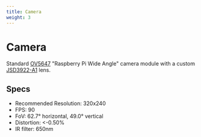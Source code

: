 ```yaml
---
title: Camera
weight: 3
---
```


# Camera

Standard [OV5647](https://cdn.sparkfun.com/datasheets/Dev/RaspberryPi/ov5647_full.pdf) "Raspberry Pi Wide Angle" camera module with a custom [JSD3922-A1](/JSD3922-A1.pdf) lens.

## Specs

* Recommended Resolution: 320x240
* FPS: 90
* FoV: 62.7° horizontal, 49.0° vertical
* Distortion: <-0.50%
* IR filter: 650nm